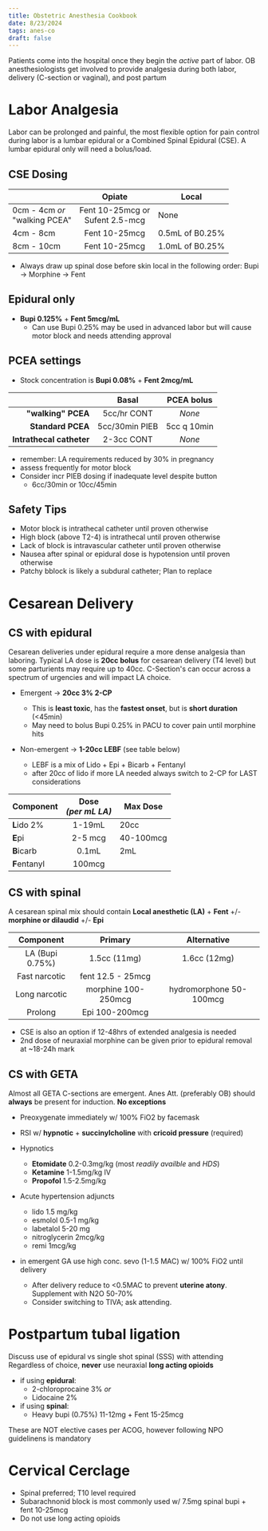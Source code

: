 ```yaml
---
title: Obstetric Anesthesia Cookbook
date: 8/23/2024
tags: anes-co
draft: false
---
```


Patients come into the hospital once they begin the *active* part of labor. OB anesthesiologists get involved to provide analgesia during both labor, delivery (C-section or vaginal), and post partum

# Labor Analgesia
Labor can be prolonged and painful, the most flexible option for pain control during labor is a lumbar epidural or a Combined Spinal Epidural (CSE). A lumbar epidural only will need a bolus/load.

## CSE Dosing

|                                  |               Opiate               | Local           |
|----------------------------------|:----------------------------------:|-----------------|
| 0cm - 4cm _or_<br>"walking PCEA" | Fent 10-25mcg or<br>Sufent 2.5-mcg | None            |
| 4cm - 8cm                        | Fent 10-25mcg                      | 0.5mL of B0.25% |
| 8cm - 10cm                       | Fent 10-25mcg                      | 1.0mL of B0.25% |

- Always draw up spinal dose before skin local in the following order: Bupi -> Morphine -> Fent

## Epidural only
- **Bupi 0.125%** + **Fent 5mcg/mL**
  - Can use Bupi 0.25% may be used in advanced labor but will cause motor block and needs attending approval

## PCEA settings
- Stock concentration is **Bupi 0.08%** + **Fent 2mcg/mL**

|                          |    **Basal**   | **PCEA bolus** |
|-------------------------:|:--------------:|:--------------:|
|       **"walking" PCEA** |    5cc/hr CONT |         _None_ |
|        **Standard PCEA** | 5cc/30min PIEB |    5cc q 10min |
| **Intrathecal catheter** |     2-3cc CONT |         _None_ |

- remember: LA requirements reduced by 30% in pregnancy
- assess frequently for motor block
- Consider incr PIEB dosing if inadequate level despite button
  - 6cc/30min or 10cc/45min

## Safety Tips
- Motor block is intrathecal catheter until proven otherwise
- High block (above T2-4) is intrathecal until proven otherwise
- Lack of block is intravascular catheter until proven otherwise
- Nausea after spinal or epidural dose is hypotension until proven otherwise
- Patchy bblock is likely a subdural catheter; Plan to replace

# Cesarean Delivery

## CS with epidural
Cesarean deliveries under epidural require a more dense analgesia than laboring.
Typical LA dose is **20cc bolus** for cesarean delivery (T4 level) but some parturients may require up to 40cc.
C-Section's can occur across a spectrum of urgencies and will impact LA choice.

- Emergent  ->  **20cc 3% 2-CP**
  - This is **least toxic**, has the **fastest onset**, but is **short duration** (<45min)
  - May need to bolus Bupi 0.25% in PACU to cover pain until morphine hits

- Non-emergent  ->  **1-20cc LEBF** (see table below)
  - LEBF is a mix of Lido + Epi + Bicarb + Fentanyl
  - after 20cc of lido if more LA needed always switch to 2-CP for LAST considerations

| **Component** | **Dose**<br>_(per mL LA)_ | **Max Dose** |
|---------------|:-------------------------:|--------------|
| **L**ido 2%   | 1-19mL                    | 20cc         |
| **E**pi       | 2-5 mcg                   | 40-100mcg    |
| **B**icarb    | 0.1mL                     | 2mL          |
| **F**entanyl  | 100mcg                    |              |


## CS with spinal
A cesarean spinal mix should contain **Local anesthetic (LA)** + **Fent** +/- **morphine or dilaudid** +/- **Epi**

|  **Component**  |     **Primary**     |     **Alternative**     |
|:---------------:|:-------------------:|:-----------------------:|
| LA (Bupi 0.75%) | 1.5cc (11mg)        | 1.6cc (12mg)            |
| Fast narcotic   | fent 12.5 - 25mcg   |                         |
| Long narcotic   | morphine 100-250mcg | hydromorphone 50-100mcg |
| Prolong         | Epi 100-200mcg      |                         |

- CSE is also an option if 12-48hrs of extended analgesia is needed
- 2nd dose of neuraxial morphine can be given prior to epidural removal at ~18-24h mark

## CS with GETA
Almost all GETA C-sections are emergent. Anes Att. (preferably OB) should **always** be present for induction. **No exceptions**
- Preoxygenate immediately w/ 100% FiO2 by facemask
- RSI w/ **hypnotic** + **succinylcholine** with **cricoid pressure** (required)
- Hypnotics
  - **Etomidate** 0.2-0.3mg/kg (most *readily availble* and *HDS*)
  - **Ketamine** 1-1.5mg/kg IV
  - **Propofol** 1.5-2.5mg/kg 
- Acute hypertension adjuncts
  - lido 1.5 mg/kg
  - esmolol 0.5-1 mg/kg
  - labetalol 5-20 mg
  - nitroglycerin 2mcg/kg
  - remi 1mcg/kg

- in emergent GA use high conc. sevo (1-1.5 MAC) w/ 100% FiO2 until delivery
  - After delivery reduce to <0.5MAC to prevent **uterine atony**. Supplement with N2O 50-70%
  - Consider switching to TIVA; ask attending.


# Postpartum tubal ligation
Discuss use of epidural vs single shot spinal (SSS) with attending
Regardless of choice, **never** use neuraxial **long acting opioids**

- if using **epidural**:
  - 2-chloroprocaine 3% *or*
  - Lidocaine 2%
- if using **spinal**:
   - Heavy bupi (0.75%) 11-12mg + Fent 15-25mcg

These are NOT elective cases per ACOG, however following NPO guidelinens is mandatory

# Cervical Cerclage
- Spinal preferred; T10 level required
- Subarachnonid block is most commonly used w/ 7.5mg spinal bupi + fent 10-25mcg
- Do not use long acting opioids
